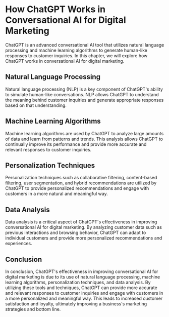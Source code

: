 How ChatGPT Works in Conversational AI for Digital Marketing
=====================================================================================================================================

ChatGPT is an advanced conversational AI tool that utilizes natural language processing and machine learning algorithms to generate human-like responses to customer inquiries. In this chapter, we will explore how ChatGPT works in conversational AI for digital marketing.

Natural Language Processing
---------------------------

Natural language processing (NLP) is a key component of ChatGPT's ability to simulate human-like conversations. NLP allows ChatGPT to understand the meaning behind customer inquiries and generate appropriate responses based on that understanding.

Machine Learning Algorithms
---------------------------

Machine learning algorithms are used by ChatGPT to analyze large amounts of data and learn from patterns and trends. This analysis allows ChatGPT to continually improve its performance and provide more accurate and relevant responses to customer inquiries.

Personalization Techniques
--------------------------

Personalization techniques such as collaborative filtering, content-based filtering, user segmentation, and hybrid recommendations are utilized by ChatGPT to provide personalized recommendations and engage with customers in a more natural and meaningful way.

Data Analysis
-------------

Data analysis is a critical aspect of ChatGPT's effectiveness in improving conversational AI for digital marketing. By analyzing customer data such as previous interactions and browsing behavior, ChatGPT can adapt to individual customers and provide more personalized recommendations and experiences.

Conclusion
----------

In conclusion, ChatGPT's effectiveness in improving conversational AI for digital marketing is due to its use of natural language processing, machine learning algorithms, personalization techniques, and data analysis. By utilizing these tools and techniques, ChatGPT can provide more accurate and relevant responses to customer inquiries and engage with customers in a more personalized and meaningful way. This leads to increased customer satisfaction and loyalty, ultimately improving a business's marketing strategies and bottom line.
